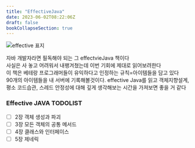 ```yaml
---
title: "EffectiveJava"
date: 2023-06-02T08:22:06Z
draft: false
bookCollapseSection: true
---
```


![effective 표지](/effectiveJava/effectiveJava.png)

자바 개발자라면 필독해야 되는 그 effectvieJava 책이다   
사실은 사 놓고 어려워서 내팽겨쳤는데 이번 기회에 제대로 읽어보려한다  
이 책은 베테랑 프로그래머들이 유익하다고 인정하는 규칙=아이템들을 담고 있다  
90개의 아이템들을 내 서버에 기록해볼것이다.
effective Java를 읽고 객체지향설계, 평소 코드습관, 스레드 안정성에 대해 깊게 생각해보는 시간을 가져보면 
좋을 거 같다

### Effective JAVA TODOLIST
- [ ] 2장 객체 생성과 파괴  
- [ ] 3장 모든 객체의 공통 메서드  
- [ ] 4장 클래스와 인터페이스  
- [ ] 5장 제네릭  
